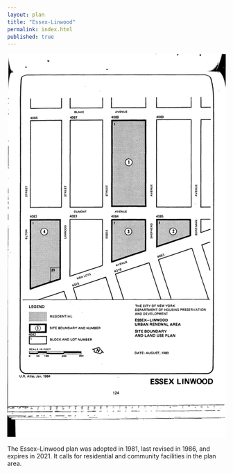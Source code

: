 ```yaml
---
layout: plan
title: "Essex-Linwood"
permalink: index.html
published: true
---
```


![Essex-Linwood in the Atlas of Urban Renewal](Essex-Linwood.jpg)

The Essex–Linwood plan was adopted in 1981, last revised in 1986, and expires in 2021. It calls for residential and community facilities in the plan area.
